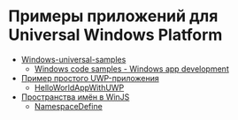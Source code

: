 # Примеры приложений для Universal Windows Platform

  - [Windows-universal-samples][win-uni-sam]
      - [Windows code samples - Windows app development][win-code-sam]
  - [Пример простого UWP-приложения][0]
      - [HelloWorldAppWithUWP][1]
  - [Пространства имён в WinJS][2]
      - [NamespaceDefine][3]

   [win-uni-sam]: <https://github.com/Microsoft/Windows-universal-samples>
   [win-code-sam]: <https://developer.microsoft.com/en-us/windows/samples#foundational>
   [0]: <http://devtype.blogspot.com/2016/08/Primer-prostogo-UWP-prilozhenija.html>
   [1]: <HelloWorldAppWithUWP>
   [2]: <http://devtype.blogspot.com/2016/08/Prostranstva-imjon-v-WinJS.html>
   [3]: <NamespaceDefine>
